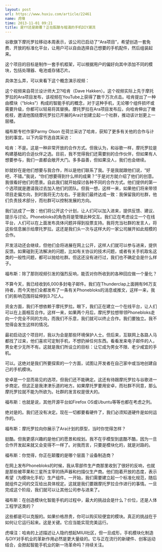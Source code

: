 ```yaml
---
layout: post
url: https://www.huxiu.com/article/22461
name: 虎嗅
time: 2013-11-01 09:21
title: 是YY还是颠覆？正在酝酿与暗涌的手机DIY潮流
---
```

谷歌旗下摩托罗拉移动本周表示，该公司已启动了“Ara项目”，希望创造一套免费、开放的标准化平台，让用户可以自由选择自己想要的手机配件，然后组装起来。

这个项目的目标是制作一套手机框架，可以根据用户的偏好向其中添加不同的模块，包括处理器、电池或存储芯片。

具体怎么弄，可以来看下这个概念演示视频：

这个视频来自荷兰设计师大卫?哈肯（Dave Hakken）。这个视频实际上先于摩托罗拉的Ara项目发布，该视频在YouTube上获得了数千万次点击。哈肯提出了一种由模块（“bloks”）构成的智能手机的概念，对于这种手机，无论哪个组件损坏或需要升级，你都可以轻易将其替换。摩托罗拉在Ara项目发布后，向哈肯伸出了橄榄枝，邀请他围绕摩托罗拉已开展的Ara计划建立起一个社群，推动该计划更上一层楼。

福布斯专栏作家Parmy Olson 在荷兰采访了哈肯，获知了更多有关他的合作与计划的事宜。以下内容节选自其采访：

哈肯：不是。这是一种非常开放的合作方式。但我认为，和谷歌一样，摩托罗拉是构建基础的合适伙伴之选。目前，我不觉得我们还需要别的合作伙伴，但如果有人想要参与，我们一直都会敞开大门。多多益善，但如果没人，我们也会继续。

妙就妙在是他们想要与我合作，所以是他们联系了我。于是我就跟他们说，“好吧，不错。”我说，“你们想要得到什么样的成果？”于是对方就介绍了他们的创意。我很看好他们的愿景。自此我们就开始探讨各种不同的合作方式。他们提供的第一个选项就是邀请我过去加入他们的团队。但我一想，这样一来，如果他们将来带领项目走偏方向，到时我将无力左右。于是我们最终达成一致：我保留我的社群，他们负责技术部分，而社群可以控制发展的方向。

我们达成了一致：他们将公开这个计划，让人们可以加入进来，提供反馈、建议、提示与讨论。Phonebloks的角色将是管理此种交互。我们正在考虑设立一个在线平台，人们可以在上面发布具体问题并得到投票支持。我将充当社群的发言人，将这些信息展示给摩托罗拉。这还是我们头一次与这样大的一家公司展开如此规模的合作。

开发活动还会继续，但他们会将进展在网上公开，这样人们就可以参与进来，提供反馈。如果碰到无法解决的问题，比如有关协议的技术问题，或者有关手机取名这类的一般性问题，都可以抛给社群。但这还没有进行过，我们也不确定会是什么样子。

福布斯：除了那则视频引发的强烈反响，能否对你所收到的各种回应做一个量化？

不算今天，我已经收到6,000多封电子邮件。我们在Thunderclap上面拥有96万支持者，而今天他们全都发布了一条有关Phonebloks的消息或推文，这样一来，我们的影响范围将延伸到3.7亿人。

资金方面，我们不想依赖于摩托罗拉。眼下，我们正在建立一个在线平台，让人们可以在上面相互合作。这样一来，如果两个月后，摩托罗拉想带领Phonebloks走向一个完全不同的方向，而我们不乐意，我们就可以终止合作。我们要独立。我不觉得会发生这样的情况。

最初启动这个项目时，我以为会是那些环境保护人士。但后来，互联网上各路人马都找了过来，他们喜欢可定制手机，不想扔掉任何东西。看看发来电子邮件的人，男女老少无所不有。这就是我们所设立的目标：让它成为男女不限、老少咸宜的手机。

可以。这绝对是我们所要探索的一个方面，试图让开发者在自己家中或当地创建自己的手机模块。

安卓是一个显而易见的选项，但我们还不能确定。这还有待跟摩托罗拉与谷歌进一步商定。但这正是我津津乐道的地方。如果摩托罗要用安卓，而社群不同意，那么摩托罗拉就不能为所欲为。社群的发言权是很大的。

福布斯：也就是说，其他开源平台如Firefox OS或Ubuntu等等也都在考虑之列。

绝对是的。我们还没有决定。现在一切都要看硬件了，我们必须知道硬件是如何运作的。

福布斯：摩托罗拉向你展示了Ara计划的原型，当时你觉得怎样？

挺酷。但我更感兴趣的是他们的愿景和规划。我不在乎模型到底酷不酷，因为一旦合作开发起来就又会变得不一样了。对我而言，只要是模块化的，就是对路的。

福布斯：你觉得，你正在颠覆的是哪个层面？设备制造商？

在网上发布Phonebloks的时候，我从零部件生产商那里收到了很好的反响，也就是那些被苹果和三星所主宰的扬声器和扫描仪生产商。他们抱着开放的态度，表示希望（为模块化手机）生产组件。一开始，我们需要建立起一个标准化规范，随后就组件之间的交互给出具体规定。这就是我们要跟摩托罗拉合作进行的事情。一旦完成这个阶段，我们就可以让其他公司参与进来了。

福布斯：在创造模块化智能手机的过程中，最大的挑战会是什么？价位，还是人体工程学这类的？

这些都是可以克服的。如果价格昂贵，你可以购买较便宜的模块。真正的挑战在于如何让它运行起来。这是关键。它应当能实现完美运行。

虎嗅注：哈肯的上述描述让人隐约想起MIUI社区，但一旦成形，手机模块化制造与DIY对手机业的革新作用必然是更大量级的。它与正在流行的新硬件、创客运动结合，会掀起智能手机业的新一场革命吗？持续关注。

